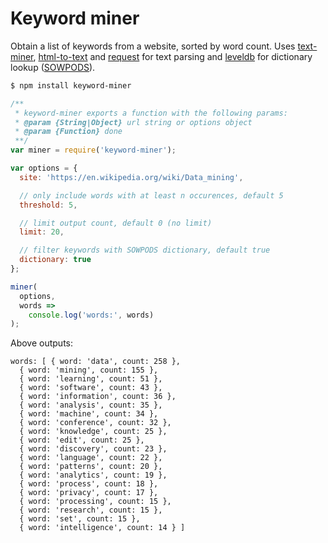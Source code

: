 # Keyword miner

Obtain a list of keywords from a website, sorted by word count. Uses [text-miner](https://github.com/Planeshifter/text-miner), [html-to-text](https://github.com/werk85/node-html-to-text) and [request](https://github.com/request/request) for text parsing and [leveldb](https://github.com/Level/levelup) for dictionary lookup ([SOWPODS](https://raw.githubusercontent.com/jmlewis/valett/master/scrabble/sowpods.txt)).

```bash
$ npm install keyword-miner
```

```javascript
/**
 * keyword-miner exports a function with the following params:
 * @param {String|Object} url string or options object
 * @param {Function} done
 **/
var miner = require('keyword-miner');

var options = {
  site: 'https://en.wikipedia.org/wiki/Data_mining',

  // only include words with at least n occurences, default 5
  threshold: 5,

  // limit output count, default 0 (no limit)
  limit: 20,

  // filter keywords with SOWPODS dictionary, default true
  dictionary: true
};

miner(
  options,
  words =>
    console.log('words:', words)
);
```

Above outputs:

```
words: [ { word: 'data', count: 258 },
  { word: 'mining', count: 155 },
  { word: 'learning', count: 51 },
  { word: 'software', count: 43 },
  { word: 'information', count: 36 },
  { word: 'analysis', count: 35 },
  { word: 'machine', count: 34 },
  { word: 'conference', count: 32 },
  { word: 'knowledge', count: 25 },
  { word: 'edit', count: 25 },
  { word: 'discovery', count: 23 },
  { word: 'language', count: 22 },
  { word: 'patterns', count: 20 },
  { word: 'analytics', count: 19 },
  { word: 'process', count: 18 },
  { word: 'privacy', count: 17 },
  { word: 'processing', count: 15 },
  { word: 'research', count: 15 },
  { word: 'set', count: 15 },
  { word: 'intelligence', count: 14 } ]
```
